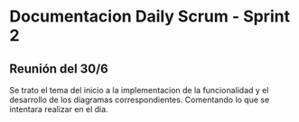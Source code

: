 # Documentacion Daily Scrum - Sprint 2

## Reunión del 30/6
Se trato el tema del inicio a la implementacion de la funcionalidad y el desarrollo de los diagramas correspondientes. Comentando lo que se intentara realizar en el dia.


